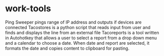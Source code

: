 # work-tools
Ping Sweeper pings range of IP address and outputs if devices are connected
Tacostores is a python script that reads input from user and finds and displays the line from an external file
Tacoreports is a tool written in Autohotkey that allows a user to select a report from a drop down menu and a calendar to choose a date. When date and report are selected, it formats the date and copies content to clipboard for pasting. 
